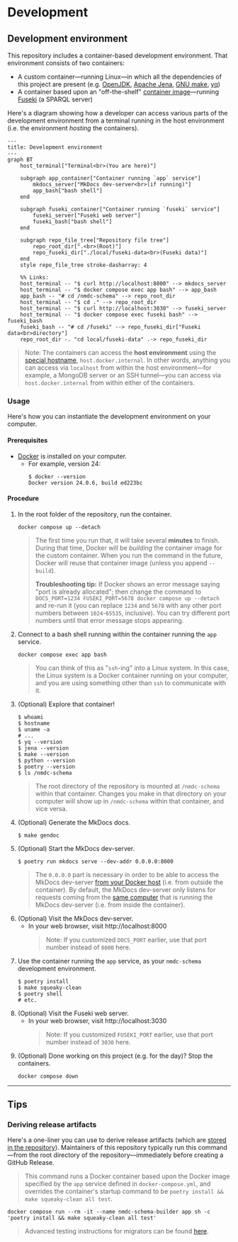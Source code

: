 # Development

## Development environment

This repository includes a container-based development environment. That environment consists of two containers:
- A custom container—running Linux—in which all the dependencies of this project are present (e.g. [OpenJDK](https://openjdk.org/), [Apache Jena](https://jena.apache.org/), [GNU make](https://www.gnu.org/software/make/manual/make.html), [yq](https://mikefarah.gitbook.io/yq/))
- A container based upon an "off-the-shelf" [container image](https://hub.docker.com/r/stain/jena-fuseki)—running [Fuseki](https://jena.apache.org/documentation/fuseki2/) (a SPARQL server)

Here's a diagram showing how a developer can access various parts of the development environment from a terminal running in the host environment (i.e. the environment _hosting_ the containers). 

```mermaid
---
title: Development environment
---
graph BT
    host_terminal["Terminal<br>(You are here)"]
    
    subgraph app_container["Container running `app` service"]
        mkdocs_server["MkDocs dev-server<br>(if running)"]
        app_bash["bash shell"]
    end
    
    subgraph fuseki_container["Container running `fuseki` service"]
        fuseki_server["Fuseki web server"]
        fuseki_bash["bash shell"]
    end
    
    subgraph repo_file_tree["Repository file tree"]
        repo_root_dir[".<br>(Root)"]
        repo_fuseki_dir["./local/fuseki-data<br>(Fuseki data)"]
    end
    style repo_file_tree stroke-dasharray: 4
    
    %% Links:
    host_terminal -- "$ curl http://localhost:8000" --> mkdocs_server
    host_terminal -- "$ docker compose exec app bash" --> app_bash
    app_bash -- "# cd /nmdc-schema" --> repo_root_dir
    host_terminal -- "$ cd ." --> repo_root_dir
    host_terminal -- "$ curl http://localhost:3030" --> fuseki_server
    host_terminal -- "$ docker compose exec fuseki bash" --> fuseki_bash
    fuseki_bash -- "# cd /fuseki" --> repo_fuseki_dir["Fuseki data<br>directory"]
    repo_root_dir -. "cd local/fuseki-data" .-> repo_fuseki_dir
```

> Note: The containers can access the **host environment** using the [special hostname](https://docs.docker.com/desktop/networking/#i-want-to-connect-from-a-container-to-a-service-on-the-host), 
> `host.docker.internal`. In other words, anything you can access via `localhost` from within the host environment—for
> example, a MongoDB server or an SSH tunnel—you can access via `host.docker.internal` from within either of the
> containers.

### Usage

Here's how you can instantiate the development environment on your computer.

#### Prerequisites

- [Docker](https://www.docker.com/products/docker-desktop/) is installed on your computer.
  - For example, version 24:
    ```shell
    $ docker --version
    Docker version 24.0.6, build ed223bc
    ```

#### Procedure

1. In the root folder of the repository, run the container.
   ```shell
   docker compose up --detach
   ```
   > The first time you run that, it will take several **minutes** to finish. During that time, 
   > Docker will be _building_ the container image for the custom container. 
   > When you run the command in the future, Docker will reuse that container image (unless you append `--build`).
   >
   > **Troubleshooting tip:** If Docker shows an error message saying "port is already allocated"; 
   > then change the command to `DOCS_PORT=1234 FUSEKI_PORT=5678 docker compose up --detach`
   > and re-run it (you can replace `1234` and `5678` with any other port numbers between `1024`-`65535`, inclusive).
   > You can try different port numbers until that error message stops appearing.
2. Connect to a bash shell running within the container running the `app` service.
   ```shell
   docker compose exec app bash
   ```
   > You can think of this as "`ssh`-ing" into a Linux system. In this case, the Linux system is a Docker container 
   > running on your computer, and you are using something other than `ssh` to communicate with it.
3. (Optional) Explore that container!
   ```shell
   $ whoami
   $ hostname
   $ uname -a
   # ...
   $ yq --version
   $ jena --version
   $ make --version
   $ python --version
   $ poetry --version
   $ ls /nmdc-schema
   ```
   > The root directory of the repository is mounted at `/nmdc-schema` within that container.
   > Changes you make in that directory on your computer will show up in `/nmdc-schema` within that container,
   > and vice versa. 
4. (Optional) Generate the MkDocs docs.
   ```shell
   $ make gendoc
   ```
5. (Optional) Start the MkDocs dev-server.
   ```shell
   $ poetry run mkdocs serve --dev-addr 0.0.0.0:8000
   ```
   > The `0.0.0.0` part is necessary in order to be able to access the MkDocs dev-server
   > [from your Docker host](https://github.com/mkdocs/mkdocs/issues/1239#issuecomment-354491734)
   > (i.e. from outside the container). By default, the MkDocs dev-server only listens for requests coming from the 
   > [same computer](https://github.com/mkdocs/mkdocs/issues/2108) that is running the MkDocs dev-server
   > (i.e. from inside the container).
6. (Optional) Visit the MkDocs dev-server.
   - In your web browser, visit http://localhost:8000
     > Note: If you customized `DOCS_PORT` earlier, use that port number instead of `8000` here.
7. Use the container running the `app` service, as your `nmdc-schema` development environment.
   ```shell
   $ poetry install
   $ make squeaky-clean
   $ poetry shell
   # etc.
   ```
8. (Optional) Visit the Fuseki web server.
   - In your web browser, visit http://localhost:3030
     > Note: If you customized `FUSEKI_PORT` earlier, use that port number instead of `3030` here.
9. (Optional) Done working on this project (e.g. for the day)? Stop the containers.
   ```shell
   docker compose down
   ```

---

## Tips

### Deriving release artifacts

Here's a one-liner you can use to derive release artifacts (which are [stored in the repository](https://github.com/microbiomedata/nmdc-schema/issues/1960)). Maintainers of this repository typically run this command—from the root directory of the repository—immediately before creating a GitHub Release.

> This command runs a Docker container based upon the Docker image specified by the `app` service defined in `docker-compose.yml`, and overrides the container's startup command to be `poetry install && make squeaky-clean all test`.

```shell
docker compose run --rm -it --name nmdc-schema-builder app sh -c 'poetry install && make squeaky-clean all test'
```

> Advanced testing instructions for migrators can be found [here](nmdc_schema/migrators/README.md).
